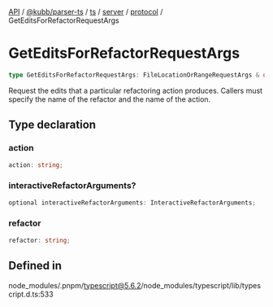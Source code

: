 [API](../../../../../../../../../packages.md) / [@kubb/parser-ts](../../../../../../../index.md) / [ts](../../../../../index.md) / [server](../../../index.md) / [protocol](../index.md) / GetEditsForRefactorRequestArgs

# GetEditsForRefactorRequestArgs

```ts
type GetEditsForRefactorRequestArgs: FileLocationOrRangeRequestArgs & object;
```

Request the edits that a particular refactoring action produces.
Callers must specify the name of the refactor and the name of the action.

## Type declaration

### action

```ts
action: string;
```

### interactiveRefactorArguments?

```ts
optional interactiveRefactorArguments: InteractiveRefactorArguments;
```

### refactor

```ts
refactor: string;
```

## Defined in

node\_modules/.pnpm/typescript@5.6.2/node\_modules/typescript/lib/typescript.d.ts:533
